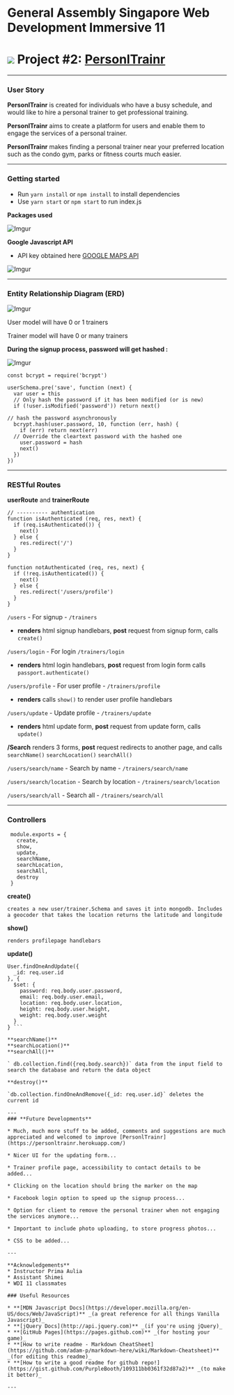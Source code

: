 # General Assembly Singapore Web Development Immersive 11

# ![](https://ga-dash.s3.amazonaws.com/production/assets/logo-9f88ae6c9c3871690e33280fcf557f33.png) Project #2: [PersonlTrainr](https://personltrainr.herokuapp.com/)
---
### **User Story**

 **PersonlTrainr** is created for individuals who have a busy schedule, and would like to hire a personal trainer to get professional training.

 **PersonlTrainr** aims to create a platform for users and enable them to engage the services of a personal trainer.

 **PersonlTrainr** makes finding a personal trainer near your preferred location such as the condo gym, parks or fitness courts much easier.

 ---

 ### **Getting started**


* Run `yarn install` or `npm install` to install dependencies
 * Use `yarn start` or `npm start` to run index.js


**Packages used**

 ![Imgur](http://i.imgur.com/kaRunvr.png?5)

 **Google Javascript API**

 * API key obtained here [GOOGLE MAPS API](https://developers.google.com/maps/documentation/javascript/)

 ![Imgur](http://i.imgur.com/KvbH9Hb.png)

 ---

 ### **Entity Relationship Diagram (ERD)**

 ![Imgur](http://i.imgur.com/GTQaVTk.png?1)

 User model will have 0 or 1 trainers

 Trainer model will have 0 or many trainers

**During the signup process, password will get hashed :**

![Imgur](http://i.imgur.com/Ek6vHrG.png?1)
 ```
 const bcrypt = require('bcrypt')

 userSchema.pre('save', function (next) {
   var user = this
   // Only hash the password if it has been modified (or is new)
   if (!user.isModified('password')) return next()

 // hash the password asynchronously
   bcrypt.hash(user.password, 10, function (err, hash) {
     if (err) return next(err)
   // Override the cleartext password with the hashed one
     user.password = hash
     next()
   })
 })
```

---

### **RESTful Routes**

**userRoute**  and  **trainerRoute**

```
// ---------- authentication
function isAuthenticated (req, res, next) {
  if (req.isAuthenticated()) {
    next()
  } else {
    res.redirect('/')
  }
}

function notAuthenticated (req, res, next) {
  if (!req.isAuthenticated()) {
    next()
  } else {
    res.redirect('/users/profile')
  }
}
```

`/users` - For signup - `/trainers`

 * **renders** html signup handlebars, **post** request from signup form, calls `create()`

`/users/login` - For login `/trainers/login`

* **renders** html login handlebars, **post** request from login form calls `passport.authenticate()`

`/users/profile` - For user profile - `/trainers/profile`

* **renders** calls `show()` to render user profile handlebars

`/users/update` - Update profile - `/trainers/update`

* **renders** html update form, **post** request from update form, calls `update()`

**/Search** renders 3 forms, **post** request redirects to another page, and calls `searchName()` `searchLocation()` `searchAll()`

`/users/search/name` - Search by name - `/trainers/search/name`

`/users/search/location` - Search by location - `/trainers/search/location`

`/users/search/all` - Search all - `/trainers/search/all`


  ---

### **Controllers**

```
 module.exports = {
   create,
   show,
   update,
   searchName,
   searchLocation,
   searchAll,
   destroy
 }
 ```

 **create()**

 `creates a new user/trainer.Schema and saves it into mongodb. Includes a geocoder that takes the location returns the latitude and longitude`

 **show()**

 `renders profilepage handlebars`

 **update()**
 ```
 User.findOneAndUpdate({
   _id: req.user.id
 }, {
   $set: {
     password: req.body.user.password,
     email: req.body.user.email,
     location: req.body.user.location,
     height: req.body.user.height,
     weight: req.body.user.weight
   }
 } ```

 **searchName()**
 **searchLocation()**
 **searchAll()**

` db.collection.find({req.body.search})` data from the input field to search the database and return the data object

 **destroy()**

`db.collection.findOneAndRemove({_id: req.user.id}` deletes the current id

---
### **Future Developments**

* Much, much more stuff to be added, comments and suggestions are much appreciated and welcomed to improve [PersonlTrainr](https://personltrainr.herokuapp.com/)

* Nicer UI for the updating form...

* Trainer profile page, accessibility to contact details to be added...

* Clicking on the location should bring the marker on the map

* Facebook login option to speed up the signup process...

* Option for client to remove the personal trainer when not engaging the services anymore...

* Important to include photo uploading, to store progress photos...

* CSS to be added...

---

**Acknowledgements**
* Instructor Prima Aulia
* Assistant Shimei
* WDI 11 classmates

### Useful Resources

* **[MDN Javascript Docs](https://developer.mozilla.org/en-US/docs/Web/JavaScript)** _(a great reference for all things Vanilla Javascript)_
* **[jQuery Docs](http://api.jquery.com)** _(if you're using jQuery)_
* **[GitHub Pages](https://pages.github.com)** _(for hosting your game)_
* **[How to write readme - Markdown CheatSheet](https://github.com/adam-p/markdown-here/wiki/Markdown-Cheatsheet)** _(for editing this readme)_
* **[How to write a good readme for github repo!](https://gist.github.com/PurpleBooth/109311bb0361f32d87a2)** _(to make it better)_

---
